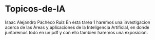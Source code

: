 # Topicos-de-IA
Isaac Alejandro Pacheco Ruiz
En esta tarea 1 haremos una investigacion acerca de las Áreas y aplicaciones de la Inteligencia Artificial, en donde juntaremos todo en un pdf y con ello tambien haremos una exposicion.
